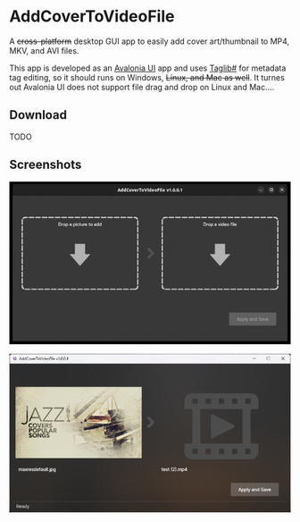 # AddCoverToVideoFile
A ~~cross-platform~~ desktop GUI app to easily add cover art/thumbnail to MP4, MKV, and AVI files.  

This app is developed as an [Avalonia UI](https://avaloniaui.net/) app and uses [Taglib#](https://github.com/mono/taglib-sharp) for metadata tag editing, so it should runs on Windows, ~~Linux, and Mac as well~~.  It turnes out Avalonia UI does not support file drag and drop on Linux and Mac....

## Download
TODO

## Screenshots

![AddCoverToVideoFile](https://github.com/torum/AddCoverToVideoFile/blob/main/files/screenshots/screenshots.jpg?raw=true)

![AddCoverToVideoFile](https://github.com/torum/AddCoverToVideoFile/blob/main/files/screenshots/screenshots2.png?raw=true)
